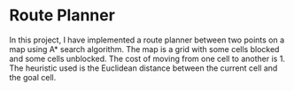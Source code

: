 # Route Planner

In this project, I have implemented a route planner between two points on a map using A* search algorithm. The map is a grid with some cells blocked and some cells unblocked. The cost of moving from one cell to another is 1. The heuristic used is the Euclidean distance between the current cell and the goal cell. 

